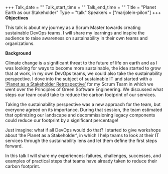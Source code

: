 +++
Talk_date = ""
Talk_start_time = ""
Talk_end_time = ""
Title = "Planet Earth as our Stakeholder"
Type = "talk"
Speakers = ["marjolein-pilon"]
+++
**Objectives**

This talk is about my journey as a Scrum Master towards creating sustainable DevOps teams. I will share my learnings and inspire the audience to raise awareness on sustainability in their own teams and organizations. 

**Background**

Climate change is a significant threat to the future of life on earth and as I was looking for ways to become more sustainable, the idea started to grow that at work, in my own DevOps teams, we could also take the sustainability perspective. I dove into the subject of sustainable IT and started with a [‘Planet as a Stakeholder Retrospective’](https://theagileplayground.com/the-planet-retrospective/) for my Scrum Team in which we went over the Principles of Green Software Engineering. We discussed what steps our team could take to reduce the carbon footprint of our services. 

Taking the sustainability perspective was a new approach for the team, but everyone agreed on its importance. During that session, the team estimated that optimizing our landscape and decommissioning legacy components could reduce our footprint by a significant percentage! 

Just imagine: what if all DevOps would do that? I started to give workshops about ‘the Planet as a Stakeholder’, in which I help teams to look at their IT services through the sustainability lens and let them define the first steps forward. 

In this talk I will share my experiences: failures, challenges, successes, and examples of practical steps that teams have already taken to reduce their carbon footprint.
